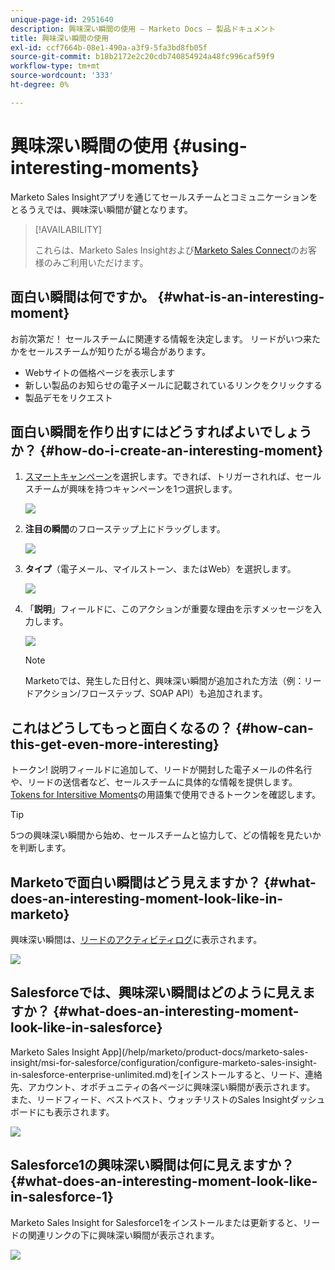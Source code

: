 ```yaml
---
unique-page-id: 2951640
description: 興味深い瞬間の使用 — Marketo Docs — 製品ドキュメント
title: 興味深い瞬間の使用
exl-id: ccf7664b-08e1-490a-a3f9-5fa3bd8fb05f
source-git-commit: b18b2172e2c20cdb740854924a48fc996caf59f9
workflow-type: tm+mt
source-wordcount: '333'
ht-degree: 0%

---
```


# 興味深い瞬間の使用 {#using-interesting-moments}

Marketo Sales Insightアプリを通じてセールスチームとコミュニケーションをとるうえでは、興味深い瞬間が鍵となります。

>[!AVAILABILITY]
>
>これらは、Marketo Sales Insightおよび[Marketo Sales Connect](/help/marketo/product-docs/marketo-sales-connect/marketo/interesting-moments-in-sales-connect.md)のお客様のみご利用いただけます。

## 面白い瞬間は何ですか。 {#what-is-an-interesting-moment}

お前次第だ！ セールスチームに関連する情報を決定します。 リードがいつ来たかをセールスチームが知りたがる場合があります。

* Webサイトの価格ページを表示します
* 新しい製品のお知らせの電子メールに記載されているリンクをクリックする
* 製品デモをリクエスト

## 面白い瞬間を作り出すにはどうすればよいでしょうか？  {#how-do-i-create-an-interesting-moment}

1. [スマートキャンペーン](/help/marketo/product-docs/core-marketo-concepts/smart-campaigns/understanding-smart-campaigns.md)を選択します。できれば、トリガーされれば、セールスチームが興味を持つキャンペーンを1つ選択します。

   ![](assets/image2015-1-8-18-3a8-3a54.png)

1. **注目の瞬間**&#x200B;のフローステップ上にドラッグします。

   ![](assets/image2015-1-8-18-3a15-3a20.png)

1. **タイプ**（電子メール、マイルストーン、またはWeb）を選択します。

   ![](assets/image2015-1-8-18-3a17-3a16.png)

1. 「**説明**」フィールドに、このアクションが重要な理由を示すメッセージを入力します。

   ![](assets/image2015-1-8-18-3a18-3a23.png)

   >[!NOTE]
   >
   >Marketoでは、発生した日付と、興味深い瞬間が追加された方法（例：リードアクション/フローステップ、SOAP API）も追加されます。

## これはどうしてもっと面白くなるの？  {#how-can-this-get-even-more-interesting}

トークン! 説明フィールドに追加して、リードが開封した電子メールの件名行や、リードの送信者など、セールスチームに具体的な情報を提供します。 [Tokens for Intersitive Moments](/help/marketo/product-docs/marketo-sales-insight/msi-for-salesforce/features/tabs-in-the-msi-panel/interesting-moments/trigger-tokens-for-interesting-moments.md)の用語集で使用できるトークンを確認します。

>[!TIP]
>
>5つの興味深い瞬間から始め、セールスチームと協力して、どの情報を見たいかを判断します。

## Marketoで面白い瞬間はどう見えますか？  {#what-does-an-interesting-moment-look-like-in-marketo}

興味深い瞬間は、[リードのアクティビティログ](/help/marketo/product-docs/core-marketo-concepts/smart-lists-and-static-lists/managing-people-in-smart-lists/using-the-person-detail-page.md)に表示されます。

![](assets/image2015-1-14-18-3a45-3a58.png)

## Salesforceでは、興味深い瞬間はどのように見えますか？  {#what-does-an-interesting-moment-look-like-in-salesforce}

Marketo Sales Insight App](/help/marketo/product-docs/marketo-sales-insight/msi-for-salesforce/configuration/configure-marketo-sales-insight-in-salesforce-enterprise-unlimited.md)を[インストールすると、リード、連絡先、アカウント、オポチュニティの各ページに興味深い瞬間が表示されます。 また、リードフィード、ベストベスト、ウォッチリストのSales Insightダッシュボードにも表示されます。

![](assets/six.png)

## Salesforce1の興味深い瞬間は何に見えますか？ {#what-does-an-interesting-moment-look-like-in-salesforce-1}

Marketo Sales Insight for Salesforce1をインストールまたは更新すると、リードの関連リンクの下に興味深い瞬間が表示されます。

![](assets/seven.png)
